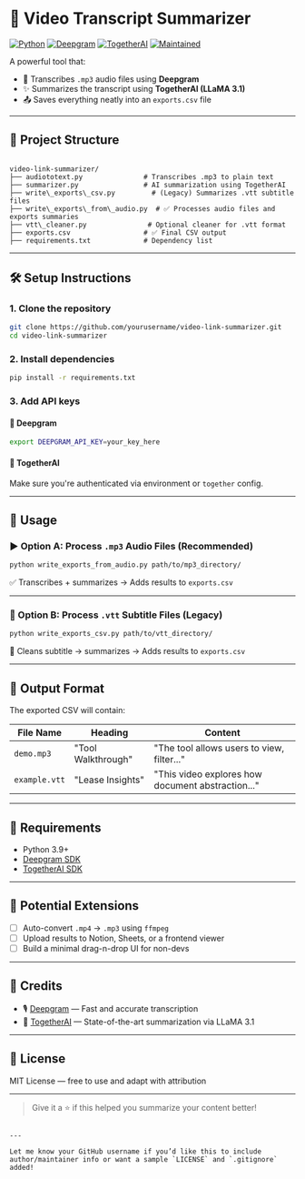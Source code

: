 # 🎥 Video Transcript Summarizer

[![Python](https://img.shields.io/badge/python-3.9+-blue.svg)](https://www.python.org/)
[![Deepgram](https://img.shields.io/badge/API-Deepgram-purple.svg)](https://deepgram.com)
[![TogetherAI](https://img.shields.io/badge/API-TogetherAI-orange.svg)](https://together.ai)
[![Maintained](https://img.shields.io/badge/status-maintained-brightgreen.svg)]()

A powerful tool that:
- 🧠 Transcribes `.mp3` audio files using **Deepgram**
- ✨ Summarizes the transcript using **TogetherAI (LLaMA 3.1)**
- 📤 Saves everything neatly into an `exports.csv` file

---

## 📁 Project Structure

```

video-link-summarizer/
├── audiototext.py               # Transcribes .mp3 to plain text
├── summarizer.py                # AI summarization using TogetherAI
├── write\_exports\_csv.py         # (Legacy) Summarizes .vtt subtitle files
├── write\_exports\_from\_audio.py  # ✅ Processes audio files and exports summaries
├── vtt\_cleaner.py               # Optional cleaner for .vtt format
├── exports.csv                  # ✅ Final CSV output
├── requirements.txt             # Dependency list

````

---

## 🛠️ Setup Instructions

### 1. Clone the repository

```bash
git clone https://github.com/yourusername/video-link-summarizer.git
cd video-link-summarizer
````

### 2. Install dependencies

```bash
pip install -r requirements.txt
```

### 3. Add API keys

#### 🔑 Deepgram

```bash
export DEEPGRAM_API_KEY=your_key_here
```

#### 🔑 TogetherAI

Make sure you're authenticated via environment or `together` config.

---

## 🚀 Usage

### ▶️ Option A: Process `.mp3` Audio Files (Recommended)

```bash
python write_exports_from_audio.py path/to/mp3_directory/
```

✅ Transcribes + summarizes → Adds results to `exports.csv`

---

### 📝 Option B: Process `.vtt` Subtitle Files (Legacy)

```bash
python write_exports_csv.py path/to/vtt_directory/
```

🔁 Cleans subtitle → summarizes → Adds results to `exports.csv`

---

## 📄 Output Format

The exported CSV will contain:

| File Name     | Heading            | Content                                           |
| ------------- | ------------------ | ------------------------------------------------- |
| `demo.mp3`    | "Tool Walkthrough" | "The tool allows users to view, filter..."        |
| `example.vtt` | "Lease Insights"   | "This video explores how document abstraction..." |

---

## 🔧 Requirements

* Python 3.9+
* [Deepgram SDK](https://github.com/deepgram/deepgram-python-sdk)
* [TogetherAI SDK](https://github.com/togethercomputer/together-python)

---

## 🧠 Potential Extensions

* [ ] Auto-convert `.mp4` → `.mp3` using `ffmpeg`
* [ ] Upload results to Notion, Sheets, or a frontend viewer
* [ ] Build a minimal drag-n-drop UI for non-devs

---

## 🙌 Credits

* 🎙️ [Deepgram](https://deepgram.com) — Fast and accurate transcription
* 🧠 [TogetherAI](https://together.ai) — State-of-the-art summarization via LLaMA 3.1

---

## 📜 License

MIT License — free to use and adapt with attribution

---

> Give it a ⭐ if this helped you summarize your content better!

```

---

Let me know your GitHub username if you’d like this to include author/maintainer info or want a sample `LICENSE` and `.gitignore` added!
```
